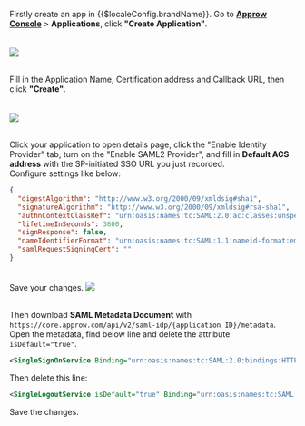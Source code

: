 <IntegrationDetailCard :title="`Configure ${$localeConfig.brandName} SAML2 IDP`">

Firstly create an app in {{$localeConfig.brandName}}. Go to [**Approw Console**](https://console.approw.com/) > **Applications**, click **"Create Application"**.

<img src="~@imagesEnUs/integration/aws-kibana/kiba5.png" style="margin-top: 20px;" class="md-img-padding" />
<br><br>

Fill in the Application Name, Certification address and Callback URL, then click **"Create"**.

<img src="~@imagesEnUs/integration/aws-kibana/kiba6.png" style="margin-top: 20px;" class="md-img-padding" />
<br><br>

Click your application to open details page, click the "Enable Identity Provider" tab, turn on the "Enable SAML2 Provider", and fill in **Default ACS address** with the SP-initiated SSO URL you just recorded.<br>
Configure settings like below:

```json
{
  "digestAlgorithm": "http://www.w3.org/2000/09/xmldsig#sha1",
  "signatureAlgorithm": "http://www.w3.org/2000/09/xmldsig#rsa-sha1",
  "authnContextClassRef": "urn:oasis:names:tc:SAML:2.0:ac:classes:unspecified",
  "lifetimeInSeconds": 3600,
  "signResponse": false,
  "nameIdentifierFormat": "urn:oasis:names:tc:SAML:1.1:nameid-format:emailAddress",
  "samlRequestSigningCert": ""
}
```

Save your changes.
<img src="~@imagesEnUs/integration/aws-kibana/kiba7.png" style="margin-top: 20px;" class="md-img-padding" />
<br><br>

Then download **SAML Metadata Document** with `https://core.approw.com/api/v2/saml-idp/{application ID}/metadata`. Open the metadata, find below line and delete the attribute `isDefault="true"`.

```xml
<SingleSignOnService Binding="urn:oasis:names:tc:SAML:2.0:bindings:HTTP-Redirect" Location="https://core.approw.com/api/v2/saml-idp/{Application ID}" isDefault="true"></SingleSignOnService>
```

Then delete this line:

```xml
<SingleLogoutService isDefault="true" Binding="urn:oasis:names:tc:SAML:2.0:bindings:HTTP-Redirect" Location="https://core.approw.com/logout"></SingleLogoutService>
```

Save the changes.

</IntegrationDetailCard>
